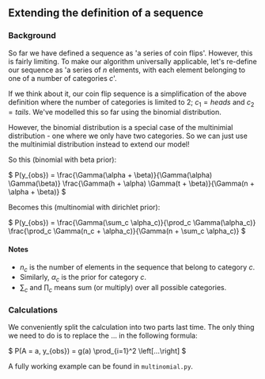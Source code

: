## Extending the definition of a sequence

### Background

So far we have defined a sequence as 'a series of coin flips'. However, this is fairly limiting. To make our algorithm universally applicable, let's re-define our sequence as 'a series of $n$ elements, with each element belonging to one of a number of categories $c$'.

If we think about it, our coin flip sequence is a simplification of the above definition where the number of categories is limited to 2; $c_1 = heads$ and $c_2 = tails$. We've modelled this so far using the binomial distribution.

However, the binomial distribution is a special case of the multinimial distribution - one where we only have two categories. So we can just use the multinimial distribution instead to extend our model!

So this (binomial with beta prior):

$
P(y_{obs}) = \frac{\Gamma(\alpha + \beta)}{\Gamma(\alpha) \Gamma(\beta)} \frac{\Gamma(h + \alpha) \Gamma(t + \beta)}{\Gamma(n + \alpha + \beta)}
$

Becomes this (multinomial with dirichlet prior):

$
P(y_{obs}) = \frac{\Gamma(\sum_c \alpha_c)}{\prod_c \Gamma(\alpha_c)} \frac{\prod_c \Gamma(n_c + \alpha_c)}{\Gamma(n + \sum_c \alpha_c)}
$

#### Notes

- $n_c$ is the number of elements in the sequence that belong to category $c$.
- Similarly, $\alpha_c$ is the prior for category $c$.
- $\sum_c$ and $\prod_c$ means sum (or multiply) over all possible categories.

### Calculations

We conveniently split the calculation into two parts last time. The only thing we need to do is to replace the $...$ in the following formula:

$
P(A = a, y_{obs}) = g(a) \prod_{i=1}^2 \left[...\right]
$

A fully working example can be found in `multinomial.py`.
